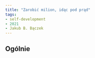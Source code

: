 ```yaml
---
title: "Zarobić milion, idąc pod prąd"
tags: 
- self-development
- 2021
- Jakub B. Bączek
---
```

## Ogólnie

